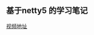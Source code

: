 ## 基于netty5 的学习笔记

[视频地址](https://www.bilibili.com/video/av15277109/?from=search&seid=2010962537258302814#page=5)